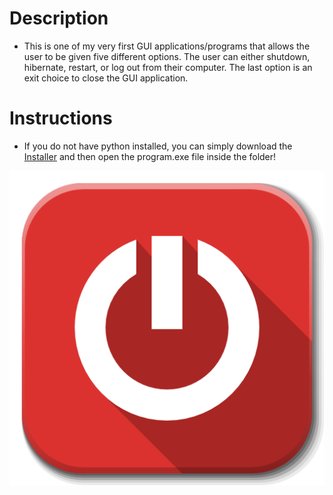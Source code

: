 # Description 
- This is one of my very first GUI applications/programs that allows the user to be given five different options. The user can either shutdown, hibernate, restart, or log out from their computer. The last option is an exit choice to close the GUI application.

# Instructions 
- If you do not have python installed, you can simply download the [Installer](https://github.com/JordanLeich/Computer-Power-Options-GUI/blob/master/Computer%20Power%20Options%20Installer.exe) and then open the program.exe file inside the folder!

![Shutdown](images/shutdown.png "Shutdown")


